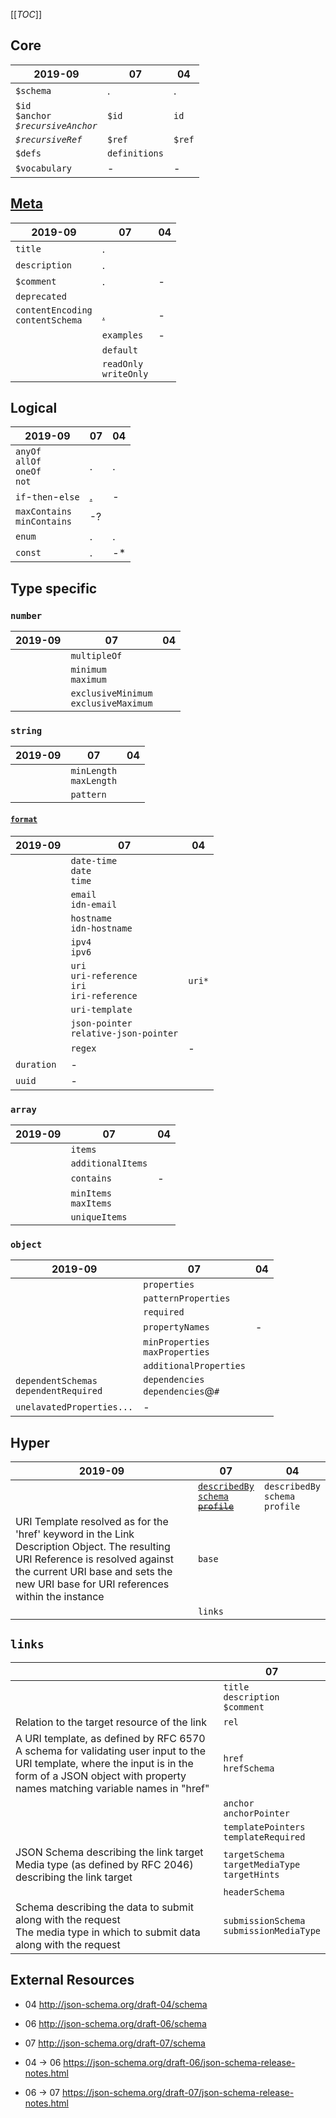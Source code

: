 [[_TOC_]]

## Core

| 2019-09                                        | 07            | 04     |
| ---------------------------------------------- | ------------- | ------ |
| `$schema`                                      | .             | .      |
| `$id`<br />`$anchor`<br />_`$recursiveAnchor`_ | `$id`         | `id`   |
| _`$recursiveRef`_                              | `$ref`        | `$ref` |
| `$defs`                                        | `definitions` |        |
| `$vocabulary`                                  | -             | -      |

## [Meta](https://json-schema.org/understanding-json-schema/reference/generic.html)

| 2019-09                                | 07                                                           | 04   |
| -------------------------------------- | ------------------------------------------------------------ | ---- |
| `title`                                | .                                                            |      |
| `description`                          | .                                                            |      |
| `$comment`                             | .                                                            | -    |
| `deprecated`                           |                                                              |      |
| `contentEncoding`<br />`contentSchema` | [.](https://json-schema.org/understanding-json-schema/reference/non_json_data.html) | -    |
|                                        | `examples`                                                   | -    |
|                                        | `default`                                                    |      |
|                                        | `readOnly`<br />`writeOnly`                                  |      |



## Logical

| 2019-09                                      | 07                                                           | 04   |
| -------------------------------------------- | ------------------------------------------------------------ | ---- |
| `anyOf`<br />`allOf`<br />`oneOf`<br />`not` | .                                                            | .    |
| `if`-`then`-`else`                           | [.](https://json-schema.org/understanding-json-schema/reference/conditionals.html) | -    |
| `maxContains`<br />`minContains`             | -?                                                           |      |
| `enum`                                       | .                                                            | .    |
| `const`                                      | .                                                            | -*   |

## Type specific

### `number`

| 2019-09 | 07                                         | 04   |
| ------- | ------------------------------------------ | ---- |
|         | `multipleOf`                               |      |
|         | `minimum`<br />`maximum`                   |      |
|         | `exclusiveMinimum`<br />`exclusiveMaximum` |      |

### `string`

| 2019-09 | 07                           | 04   |
| ------- | ---------------------------- | ---- |
|         | `minLength`<br />`maxLength` |      |
|         | `pattern`                    |      |



#### [`format`](https://json-schema.org/understanding-json-schema/reference/string.html)

| 2019-09    | 07 | 04 |
| ---------- | - | - |
|            | `date-time`<br />`date`<br />`time` | |
| | `email`<br />`idn-email` | |
| | `hostname`<br />`idn-hostname` | |
| | `ipv4`<br />`ipv6` | |
| | `uri`<br />`uri-reference`<br />`iri`<br />`iri-reference` | `uri*` |
| | `uri-template` |  |
| | `json-pointer`<br />`relative-json-pointer` |  |
| | `regex` | - |
| `duration` | - | |
| `uuid`     | - | |

### `array`

| 2019-09 | 07                         | 04   |
| ------- | -------------------------- | ---- |
|         | `items`                    |      |
|         | `additionalItems`          |      |
|         | `contains`                 | -    |
|         | `minItems`<br />`maxItems` |      |
|         | `uniqueItems`              |      |



### `object`

| 2019-09                                     | 07                                     | 04   |
| ------------------------------------------- | -------------------------------------- | ---- |
|                                             | `properties`                           |      |
|                                             | `patternProperties`                    |      |
|                                             | `required`                             |      |
|                                             | `propertyNames`                        | -    |
|                                             | `minProperties`<br />`maxProperties`   |      |
|                                             | `additionalProperties`                 |      |
| `dependentSchemas`<br />`dependentRequired` | `dependencies`<br />`dependencies`@`#` |      |
| `unelavatedProperties...`                   | -                                      |      |

## Hyper

| 2019-09                                                      | 07                                                           | 04                                         |
| ------------------------------------------------------------ | ------------------------------------------------------------ | ------------------------------------------ |
|                                                              | [`describedBy`<br />`schema`<br />~~`profile`~~](https://json-schema.org/draft-07/json-schema-release-notes.html#linking-instances-and-schemas) | `describedBy`<br />`schema`<br />`profile` |
| URI Template resolved as for the 'href' keyword in the Link Description Object.  The resulting URI Reference is resolved against the current URI base and sets the new URI base for URI references within the instance | `base`                                                       |                                            |
|                                                              | `links`                                                      |                                            |

## `links`

|                                                              | 07                                                       |
| ------------------------------------------------------------ | -------------------------------------------------------- |
|                                                              | `title`<br />`description`<br />`$comment`               |
| Relation to the target resource of the link                  | `rel`                                                    |
| A URI template, as defined by RFC 6570<br />A schema for validating user input to the URI template, where the input is in the form of a JSON object with property names matching variable names in \"href\" | `href`<br />`hrefSchema`                                 |
|                                                              | `anchor`<br />`anchorPointer`                            |
|                                                              | `templatePointers`<br />`templateRequired`               |
| JSON Schema describing the link target<br />Media type (as defined by RFC 2046) describing the link target | `targetSchema`<br />`targetMediaType`<br />`targetHints` |
|                                                              | `headerSchema`                                           |
| Schema describing the data to submit along with the request<br />The media type in which to submit data along with the request | `submissionSchema`<br />`submissionMediaType`            |



## External Resources

- 04 http://json-schema.org/draft-04/schema
- 06 http://json-schema.org/draft-06/schema
- 07 http://json-schema.org/draft-07/schema

- 04 -> 06 https://json-schema.org/draft-06/json-schema-release-notes.html

- 06 -> 07 https://json-schema.org/draft-07/json-schema-release-notes.html

